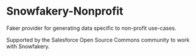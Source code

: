 # Snowfakery-Nonprofit

Faker provider for generating data specific to non-profit use-cases.

Supported by the Salesforce Open Source Commons community to work with Snowfakery.
